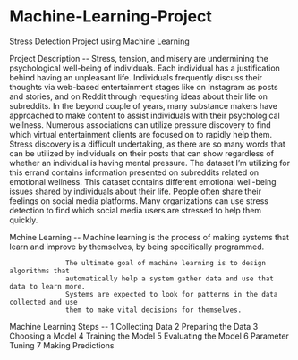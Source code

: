 # Machine-Learning-Project

Stress Detection Project using Machine Learning

Project Description -- Stress, tension, and misery are undermining the psychological well-being of individuals. Each 
individual has a justification behind having an unpleasant life. Individuals frequently discuss 
their thoughts via web-based entertainment stages like on Instagram as posts and stories, 
and on Reddit through requesting ideas about their life on subreddits. In the beyond couple 
of years, many substance makers have approached to make content to assist individuals with 
their psychological wellness. Numerous associations can utilize pressure discovery to find 
which virtual entertainment clients are focused on to rapidly help them. 
Stress discovery is a difficult undertaking, as there are so many words that can be utilized by 
individuals on their posts that can show regardless of whether an individual is having mental 
pressure. 
The dataset I’m utilizing for this errand contains information presented on subreddits related 
on emotional wellness. This dataset contains different emotional well-being issues shared by 
individuals about their life.
People often share their feelings on social media platforms. Many organizations can use 
stress detection to find which social media users are stressed to help them quickly. 

Mchine Learning -- Machine learning is the process of making systems that learn and improve by 
                  themselves, by being specifically programmed.

                  The ultimate goal of machine learning is to design algorithms that 
                  automatically help a system gather data and use that data to learn more. 
                  Systems are expected to look for patterns in the data collected and use 
                  them to make vital decisions for themselves.
                  
                 
 Machine Learning Steps -- 
 1 Collecting Data 
 2 Preparing the Data
 3 Choosing a Model
 4 Training the Model
 5 Evaluating the Model
 6 Parameter Tuning
 7 Making Predictions 
 
 
 
                  
                  
